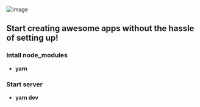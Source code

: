 ![image](https://user-images.githubusercontent.com/47482620/210695464-5b55483c-2197-4808-b8fa-0f1d92f6f3c3.png)

## Start creating awesome apps without the hassle of setting up!

### Intall node_modules
- **yarn**
### Start server
- **yarn dev**
